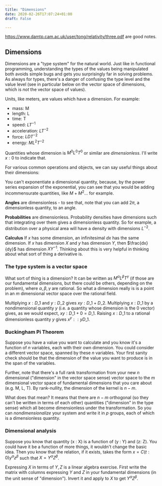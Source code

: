 ```yaml
---
title: "Dimensions"
date: 2020-02-26T17:07:24+01:00
draft: False

---
```


<script type="text/javascript" async
  src="https://cdn.mathjax.org/mathjax/latest/MathJax.js?config=TeX-AMS-MML_HTMLorMML">
  MathJax.Hub.Config({
  tex2jax: {
    inlineMath: [['$','$'], ['\\(','\\)']],
    displayMath: [['$$','$$']],
    processEscapes: true,
    processEnvironments: true,
    skipTags: ['script', 'noscript', 'style', 'textarea', 'pre'],
    TeX: { equationNumbers: { autoNumber: "AMS" },
         extensions: ["AMSmath.js", "AMSsymbols.js"] }
  }
  });
  MathJax.Hub.Queue(function() {
    // Fix <code> tags after MathJax finishes running. This is a
    // hack to overcome a shortcoming of Markdown. Discussion at
    // https://github.com/mojombo/jekyll/issues/199
    var all = MathJax.Hub.getAllJax(), i;
    for(i = 0; i < all.length; i += 1) {
        all[i].SourceElement().parentNode.className += ' has-jax';
    }
  });

  MathJax.Hub.Config({
  // Autonumbering by mathjax
  TeX: { equationNumbers: { autoNumber: "AMS" } }
  });

</script>


$\newcommand{\R}{\mathbb{R}}$
$\newcommand{\C}{\mathbb{C}}$
$\newcommand{\N}{\mathbb{N}}$
$\newcommand{\Z}{\mathbb{Z}}$
$\newcommand{\pd}[2]{\frac{\partial #1}{\partial #2}}$

https://www.damtp.cam.ac.uk/user/tong/relativity/three.pdf are good notes.

## Dimensions

Dimensions are a "type system" for the natural world. Just like in functional programming, understanding the types of the values being manipulated both avoids simple bugs and gets you surprisingly far in solving problems. As always for types, there's a danger of confusing the type level and the value level (see in particular below on the vector space of dimensions, which is *not* the vector space of values).

Units, like meters, are values which have a dimension.  For example:

- mass: M
- length: L
- time: T
- speed: $LT^{-1}$
- acceleration: $LT^{-2}$
- force: $LDT^{-2}$
- energy: $ML^2T^{-2}$

Quantities whose dimension is $M^0L^0T^0$ or similar are *dimensionless*. I'll write $x : 0$ to indicate that.

For various common operations and objects, we can say useful things about their dimensions:

You can't exponentiate a dimensional quantity, because, by the power series expansion of the exponential, you can see that you would be adding incommensurate quantities, like $M+M^2...$ for example.

**Angles** are dimensionless - to see that, note that you can add $2\pi$, a dimensionless quantity, to an angle.

**Probabilities** are dimensionless.  Probability densities have dimensions such that integrating over them gives a dimensionless quantity. So for example, a distribution over a physical area will have a density with dimensions $L^{-2}$.

**Calculus** If $x$ has some dimension, an infinitesimal $dx$ has the same dimension. If $x$ has dimension $X$ and $y$ has dimension $Y$, then $\frac{dx}{dy}$ has dimension $XY^{-1}$. Thinking about this is very helpful in thinking about what sort of thing a derivative is.

### The type system is a vector space

What sort of thing is a dimension? It can be written as $M^{\alpha}L^{\beta}T^{\gamma}$ (if those are our fundamental dimensions, but there could be others, depending on the problem), where $\alpha,\beta,\gamma$ are rational. So what a dimension really is is a point in an $m$ dimensional vector space over the rational field.

Multiplying $x : D\_1$ and $y : D\_2$ gives $xy : D\_1+D\_2$. Multiplying $x : D\_1$ by a nondimensional quantity $y$ (i.e. a quantity whose dimension is the $0$ vector) gives, as we would expect, $xy : D\_1+0 = D\_1$. Raising $x : D\_1$ to a rational dimensionless quantity $y$ gives $x^y :: yD\_1$.

### Buckingham Pi Theorem

Suppose you have a value you want to calculate and you know it's a function of $n$ variables, each with their own dimension. You could consider a different vector space, spanned by these $n$ variables. Your first sanity check should be that the dimension of the value you want to produce is in the span of the variables.

Further, note that there's a full rank transformation from your new $n$ dimensional ("dimension" in the vector space sense) vector space to the $m$ dimensional vector space of fundamental dimensions that you care about (e.g. M, L, T). By rank-nullity, the dimension of the kernel is $n-m$.

What does that mean? It means that there are $n-m$ orthogonal (so they can't be written in terms of each other) quantities ("dimension" in the type sense) which all become dimensionless under the transformation. So you can *nondimensionalize* your system and write it in $p$ groups, each of which is a dimensionless quantity.

### Dimensional analysis

Suppose you know that quantity (x : X) is a function of (y : Y) and (z: Z). You could have it be a function of more things, it wouldn't change the basic idea. Then you know that the relation, if it exists, takes the form $x = C(t : 0)y^{\alpha}z^{\beta}$ such that $X = Y^{\alpha}Z^{\beta}$.

Expressing $X$ in terms of $Y, Z$ is a linear algebra exercise. First write the matrix with columns expressing $Y$ and $Z$ in your fundamental dimensions (in the unit sense of "dimension"). Invert it and apply to $X$ to get $Y^{\alpha}Z^{\beta}$.

<!-- For example: in a system where energy is a function of $g, m, h$, you have:

$$\begin{matrix} \alpha & 0 \\ 0  & - \beta  \\ end{matrix} $$

Then

$$ Inv(B)(dim(E)) = vector $$

which means that $m^{}g^{}h^{} : dim(E)$
 -->
